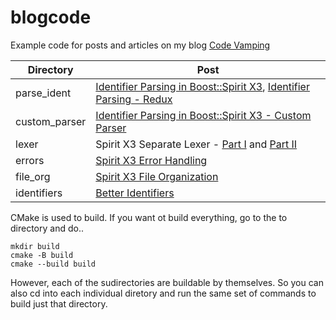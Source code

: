 # blogcode
Example code for posts and articles on my blog [Code Vamping](https://www.codevamping.com)

Directory | Post
----------|----
parse_ident   | [Identifier Parsing in Boost::Spirit X3](https://www.codevamping.com/2018/09/identifier-parsing-in-boost-spirit-x3/), [Identifier Parsing - Redux](https://www.codevamping.com/2018/09/identifier-parsing-redux/)
custom_parser | [Identifier Parsing in Boost::Spirit X3 - Custom Parser](https://www.codevamping.com/2018/09/identifier-parsing-in-boost-spirit-x3-custom-parser/)
lexer         | Spirit X3 Separate Lexer - [Part I](https://www.codevamping.com/2018/09/spirit-x3-separate-lexer-part-i/) and [Part II](https://www.codevamping.com/2018/10/spirit-x3-separate-lexer-part-ii/)
errors        | [Spirit X3 Error Handling](https://www.codevamping.com/2018/12/spirit-x3-error-handling/)
file_org      | [Spirit X3 File Organization](https://www.codevamping.com/2018/12/spirit-x3-file-organization/)
identifiers   | [Better Identifiers](https://www.codevamping.com/2019/10/better-identifiers/)


CMake is used to build. If you want ot build everything, go to the to directory
and do..

```
mkdir build
cmake -B build
cmake --build build
```

However, each of the sudirectories are buildable by themselves. So you can also
cd into each individual diretory and run the same set of commands to build just
that directory.
